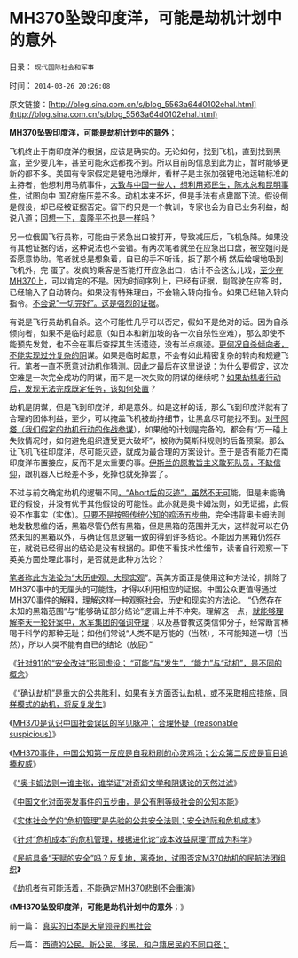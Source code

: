 # MH370坠毁印度洋，可能是劫机计划中的意外

目录： `现代国际社会和军事` 

时间： `2014-03-26 20:26:08` 

原文链接：[http://blog.sina.com.cn/s/blog_5563a64d0102ehal.html](http://blog.sina.com.cn/s/blog_5563a64d0102ehal.html)

**MH370坠毁印度洋，可能是劫机计划中的意外**；

飞机终止于南印度洋的根据，应该是确实的。无论如何，找到飞机，直到找到黑盒，至少要几年，甚至可能永远都找不到。所以目前的信息到此为止，暂时能够更新的都不多。美国有专家假定是锂电池爆炸，看样子是主张加强锂电池运输标准的主持者，他想利用马航事件，[大致与中国一些人，想利用郑民生，陈水总和昆明事件](../../../2013/6/13/胡锡进谴责个人恐怖主义，完全符合普世价值观.md)，试图向中
国Z府施压差不多。动机本来不坏，但是手法有点卑鄙下流。假设倒是假设，却已经被证据否定。留下的只是一个教训，专家也会为自已业务利益，胡说八道；回[想一下，袁隆平不也是一样吗](http://blog.sina.com.cn/s/blog_cc521dde0101kxut.html)？

另一位俄国飞行员称，可能由于紧急出口被打开，导致减压后，飞机急降。如果没有其他证据的话，这种说法也不会错。有两次笔者就坐在应急出口盘，被空姐问是否愿意协助。笔者就总是想象着，自已的手不听话，扳了那个柄
然后给嗖地吸到飞机外，完 蛋了。发疯的乘客是否能打开应急出口，估计不会这么儿戏，[至少在MH370上](../../../2014/3/14/针对911的“安全改进”形同虚设.md)，可以肯定的不是。因为时间序列上，已经有证据，副驾驶在应答
时，已经输入了自动转向。如果没有特殊理由，不会输入转向指令。如果已经输入转向指令。[不会说“一切完好”。这是强烈的证据](../../../2014/3/22/民航真的象安全吗？民航具备“天赋的安全”吗？.md)。

有说是飞行员劫机自杀。这个可能性几乎可以否定，假如不是绝对的话。因为自杀倾向者，如果不是临时起意（如日本和新加坡的各一次自杀性空难），那么即使不能预先发觉，也不会在事后查探其生活遗迹，没有半点痕迹。[更何况自杀倾向者，不能实现过分复杂的阴](../../../2013/7/6/恶性犯罪的病因不可能是抑郁症，抑郁症病理，自杀，自毁.md)谋。如果是临时起意，不会有如此精密复杂的转向和规避飞行。笔者一直不愿意对动机作猜测。因此才最后在这里说说：为什么要假定，这次空难是一次完全成功的阴谋，而不是一次失败的阴谋的继续呢？[如果劫机者行动后，发现无法完成既定任务，该如何处置](../../../2014/3/11/MH370被劫持直到坠毁，惊心动魄的半小时.md)？

劫机是阴谋，但是飞到印度洋，却是意外。如是这样的话，那么飞到印度洋就有了合理的团体利益，至少，可以掩盖飞机被劫持细节，让黑盒尽可能找不到。[对于阿塔（我们假定的劫机行动的作战参谋](../../../2014/3/11/恐怖劫持马航370航班的技术细节，要点，意外，和坠毁.md)），如果他的计划是完备的，都会有“万一碰上失败情况时，如何避免组织遭受更大破坏”，被称为莫斯科规则的后备预案。那么让飞机飞往印度洋，尽可能灭迹，就成为最合理的方案设计。至于是否有能力在南印度洋布置接应，反而不是太重要的事。[伊斯兰的原教旨主义敢死队员，不缺信仰](../../../2014/3/11/恐怖劫持马航370航班的技术细节，要点，意外，和坠毁.md)，跟机器人已经差不多，死掉也就死掉罢了。

不过与前文确定劫机的逻辑不同[，“Abort后的灭迹”，虽然不无可](../../../2014/3/25/劫机者有可能活着，不能确定MH370悲剧不会重演.md)能，但是未能确证的假设，并没有优于其他假设的可能性。此亦就是奥卡姆法则，如无证据，此假设不作事实（实体）。[只要不是按照传统公知的鸡汤五步曲](../../../2014/3/19/MH370事件暴露了“灾难深重”的中国传统文化.md)，完全违背奥卡姆法则地发散思维的话，黑箱尽管仍然有黑箱，但是黑箱的范围并无大，这样就可以在仍然未知的黑箱以外，与确证信息逻辑一致的得到许多结论。不能因为黑箱仍然存在，就说已经得出的结论是没有根据的。即使不看技术性细节，读者自行观察一下英美方面处理此事时，是否就是此种方法论？

[笔者称此方法论为“大历史观，大现实观](../../../2014/3/21/危机管理的“民粹公知的中医模式”和“西医模式”.md)”。英美方面正是使用这种方法论，排除了MH370事中的无厘头的可能性，才得以利用相应的证据。中国公众更值得通过MH370事件的解释，理解这样一种观察社会，历史和现实的方法论。
“仍然存在未知的黑箱范围”与“能够确证部分结论”逻辑上并不冲突。理解这一点，[就能够理解李天一轮奸案中，水军集团的强词夺理](../../../2013/11/27/李天一案还没有出现司法腐败！中国司法体制是最大的赢家.md)；以及基督教这类信仰分子，经常断言棒喝于科学的那种无耻；如他们常说“人类不是万能的（当然），不可能知道一切（当然），所以人类不能有自已的结论（放屁）”

《[针对911的“安全改进”形同虚设；
“可能”与“发生”，“能力”与“动机”，是不同的概念](../../../2014/3/14/针对911的“安全改进”形同虚设.md)》

《[“确认劫机”是重大的公共胜利，如果有关方面否认劫机，或不采取相应措施，同样模式的劫机，将反复发生](../../../2014/3/15/“承认劫机”是公众重大的胜利，才能拯救更多人的生命；.md)》

《[MH370是认识中国社会误区的罕见脉冲；
合理怀疑（reasonable suspicious）](../../../2014/3/16/MH370劫机事件，是认识中国社会误区的罕见脉冲.md)》

《[MH370事件，中国公知第一反应是自我粉刷的心灵鸡汤；公众第二反应是盲目追捧权威](../../../2014/3/17/MH370事件反映中国民众的民主素质欠成熟.md)》

《[“奥卡姆法则＝谁主张，谁举证”对奇幻文学和阴谋论的天然过滤](../../../2014/3/18/MH370事件发生后，中国公众的奇幻文学和阴谋论.md)》

《[中国文化对面突发事件的五步曲，是公有制等级社会的公知本能](../../../2014/3/19/MH370事件暴露了“灾难深重”的中国传统文化.md)》

《[实体社会学的“危机管理”是先验的公共安全法则；安全边际和危机成本](../../../2014/3/20/危机管理的“边界”和“边际”，MH370中中国公众的反应.md)》

《[针对“危机成本”的危机管理，根据进化论“成本效益原理”而成为科学](../../../2014/3/21/危机管理的“民粹公知的中医模式”和“西医模式”.md)》

《[民航具备“天赋的安全”吗？反复地，离奇地，试图否定M370劫机的民航法团组织](../../../2014/3/22/民航真的象安全吗？民航具备“天赋的安全”吗？.md)**》**

《[劫机者有可能活着，不能确定MH370悲剧不会重演](../../../2014/3/25/劫机者有可能活着，不能确定MH370悲剧不会重演.md)》

《**MH370坠毁印度洋，可能是劫机计划中的意外**；》

前一篇： [真实的日本是天皇领导的黑社会](../../../2014/3/31/真实的日本是天皇领导的黑社会.md)

后一篇： [西德的公民，新公民，移民，和户籍居民的不同口径；](../../../2014/3/26/西德的公民，新公民，移民，和户籍居民的不同口径；.md)

